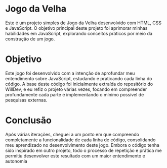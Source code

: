 # Jogo da Velha
Este é um projeto simples de Jogo da Velha desenvolvido com HTML, CSS e JavaScript. O objetivo principal deste projeto foi aprimorar minhas habilidades em JavaScript, explorando conceitos práticos por meio da construção de um jogo.

# Objetivo
Este jogo foi desenvolvido com a intenção de aprofundar meu entendimento sobre JavaScript, estudando e praticando cada linha do código. A base deste código foi inicialmente extraída do repositório do WillDev, e eu refiz o projeto várias vezes, focando em compreender profundamente cada parte e implementando o mínimo possível de pesquisas externas.

# Conclusão
Após várias iterações, cheguei a um ponto em que compreendo completamente a funcionalidade de cada linha de código, consolidando meu aprendizado no desenvolvimento deste jogo. Embora o código tenha sido inspirado em outro projeto, todo o processo de repetição e prática me permitiu desenvolver este resultado com um maior entendimento e autonomia
